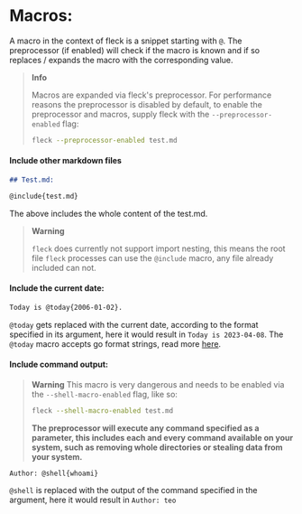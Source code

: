 # Macros:

A macro in the context of fleck is a snippet starting with `@`.
The preprocessor (if enabled) will check if the macro is known and if so replaces / expands the macro with the corresponding value.

> **Info**
>
> Macros are expanded via fleck's preprocessor. For performance reasons the preprocessor is disabled by default, to enable the preprocessor and macros, supply fleck with the `--preprocessor-enabled` flag:
>
> ```bash
> fleck --preprocessor-enabled test.md
> ```

#### Include other markdown files

```markdown
## Test.md:

@include{test.md}
```

The above includes the whole content of the test.md.

> **Warning**
>
> `fleck` does currently not support import nesting, this means the root file `fleck` processes can use the `@include` macro, any file already included can not.

#### Include the current date:

```markdown
Today is @today{2006-01-02}.
```

`@today` gets replaced with the current date, according to the format specified in its argument, here it would result in `Today is 2023-04-08`.
The `@today` macro accepts go format strings, read more [here](https://www.digitalocean.com/community/tutorials/how-to-use-dates-and-times-in-go).

#### Include command output:

> **Warning**
> This macro is very dangerous and needs to be enabled via the `--shell-macro-enabled` flag, like so:
>
> ```bash
> fleck --shell-macro-enabled test.md
> ```
>
> **The preprocessor will execute any command specified as a parameter, this includes each and every command available on your system, such as removing whole directories or stealing data from your system.**

```
Author: @shell{whoami}
```

`@shell` is replaced with the output of the command specified in the argument, here it would result in `Author: teo`

